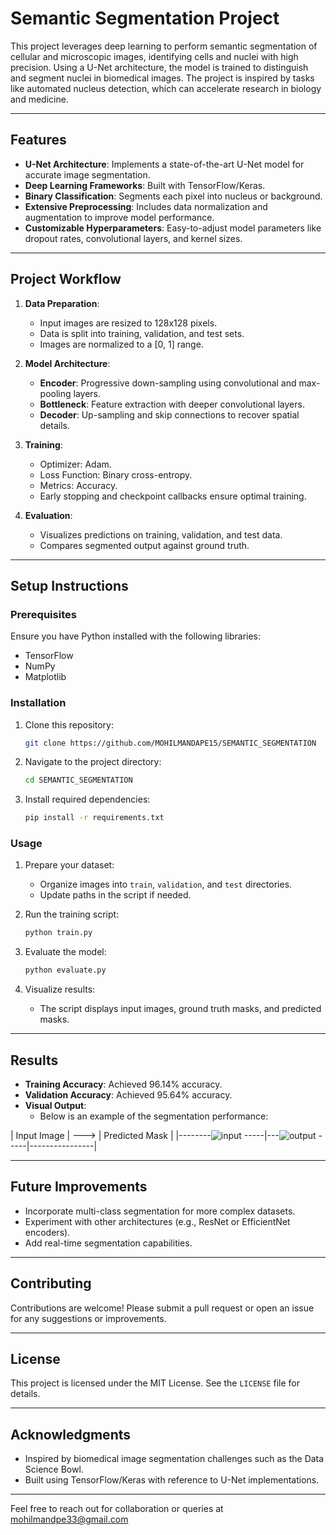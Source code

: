 # Semantic Segmentation Project

This project leverages deep learning to perform semantic segmentation of cellular and microscopic images, identifying cells and nuclei with high precision.
Using a U-Net architecture, the model is trained to distinguish and segment nuclei in biomedical images.
The project is inspired by tasks like automated nucleus detection, which can accelerate research in biology and medicine.

---

## **Features**
- **U-Net Architecture**: Implements a state-of-the-art U-Net model for accurate image segmentation.
- **Deep Learning Frameworks**: Built with TensorFlow/Keras.
- **Binary Classification**: Segments each pixel into nucleus or background.
- **Extensive Preprocessing**: Includes data normalization and augmentation to improve model performance.
- **Customizable Hyperparameters**: Easy-to-adjust model parameters like dropout rates, convolutional layers, and kernel sizes.

---

## **Project Workflow**
1. **Data Preparation**:
   - Input images are resized to 128x128 pixels.
   - Data is split into training, validation, and test sets.
   - Images are normalized to a [0, 1] range.

2. **Model Architecture**:
   - **Encoder**: Progressive down-sampling using convolutional and max-pooling layers.
   - **Bottleneck**: Feature extraction with deeper convolutional layers.
   - **Decoder**: Up-sampling and skip connections to recover spatial details.

3. **Training**:
   - Optimizer: Adam.
   - Loss Function: Binary cross-entropy.
   - Metrics: Accuracy.
   - Early stopping and checkpoint callbacks ensure optimal training.

4. **Evaluation**:
   - Visualizes predictions on training, validation, and test data.
   - Compares segmented output against ground truth.

---

## **Setup Instructions**

### **Prerequisites**
Ensure you have Python installed with the following libraries:
- TensorFlow
- NumPy
- Matplotlib

### **Installation**
1. Clone this repository:
   ```bash
   git clone https://github.com/MOHILMANDAPE15/SEMANTIC_SEGMENTATION
   ```
2. Navigate to the project directory:
   ```bash
   cd SEMANTIC_SEGMENTATION
   ```
3. Install required dependencies:
   ```bash
   pip install -r requirements.txt
   ```

### **Usage**
1. Prepare your dataset:
   - Organize images into `train`, `validation`, and `test` directories.
   - Update paths in the script if needed.

2. Run the training script:
   ```bash
   python train.py
   ```
3. Evaluate the model:
   ```bash
   python evaluate.py
   ```
4. Visualize results:
   - The script displays input images, ground truth masks, and predicted masks.

---

## **Results**
- **Training Accuracy**: Achieved 96.14% accuracy.
- **Validation Accuracy**: Achieved 95.64% accuracy.
- **Visual Output**:
  - Below is an example of the segmentation performance:

| Input Image | ---> | Predicted Mask |
|--------![input](https://github.com/user-attachments/assets/6bb6cba5-3a2f-4e22-a021-8f4ca3f15e7d)
-----|---![output](https://github.com/user-attachments/assets/504c42bb-61c3-4fa7-9194-b93aec7e0ea2)
-----|----------------|


---

## **Future Improvements**
- Incorporate multi-class segmentation for more complex datasets.
- Experiment with other architectures (e.g., ResNet or EfficientNet encoders).
- Add real-time segmentation capabilities.

---

## **Contributing**
Contributions are welcome! Please submit a pull request or open an issue for any suggestions or improvements.

---

## **License**
This project is licensed under the MIT License. See the `LICENSE` file for details.

---

## **Acknowledgments**
- Inspired by biomedical image segmentation challenges such as the Data Science Bowl.
- Built using TensorFlow/Keras with reference to U-Net implementations.

---

Feel free to reach out for collaboration or queries at mohilmandpe33@gmail.com


